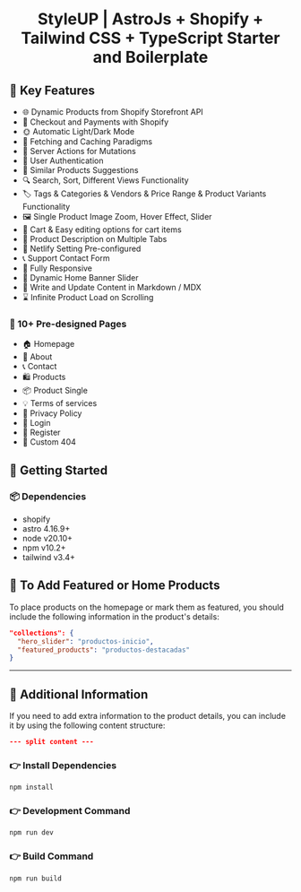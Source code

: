 <h1 align=center>StyleUP | AstroJs + Shopify + Tailwind CSS + TypeScript Starter and Boilerplate</h1>



## 📌 Key Features

- 🌐 Dynamic Products from Shopify Storefront API
- 💸 Checkout and Payments with Shopify
- 🌞 Automatic Light/Dark Mode
- 🚀 Fetching and Caching Paradigms
- 🔗 Server Actions for Mutations
- 🔐 User Authentication
- 🧩 Similar Products Suggestions
- 🔍 Search, Sort, Different Views Functionality
- 🏷️ Tags & Categories & Vendors & Price Range & Product Variants Functionality
- 🖼️ Single Product Image Zoom, Hover Effect, Slider
- 🛒 Cart & Easy editing options for cart items
- 📝 Product Description on Multiple Tabs
- 🔗 Netlify Setting Pre-configured
- 📞 Support Contact Form
- 📱 Fully Responsive
- 🔄 Dynamic Home Banner Slider
- 📝 Write and Update Content in Markdown / MDX
- ⌛ Infinite Product Load on Scrolling

### 📄 10+ Pre-designed Pages

- 🏠 Homepage
- 👤 About
- 📞 Contact
- 🛍️ Products
- 📦 Product Single
- 💡 Terms of services
- 📄 Privacy Policy
- 🔐 Login
- 🔑 Register
- 🚫 Custom 404

## 🚀 Getting Started

### 📦 Dependencies

- shopify
- astro 4.16.9+
- node v20.10+
- npm v10.2+
- tailwind v3.4+


## 🛒 To Add Featured or Home Products

To place products on the homepage or mark them as featured, you should include the following information in the product's details:

```json
"collections": {
  "hero_slider": "productos-inicio",
  "featured_products": "productos-destacadas"
}
```

---

## 📝 Additional Information

If you need to add extra information to the product details, you can include it by using the following content structure:

```json
--- split content ---
```

### 👉 Install Dependencies

```bash
npm install
```

### 👉 Development Command

```bash
npm run dev
```

### 👉 Build Command

```bash
npm run build
```

